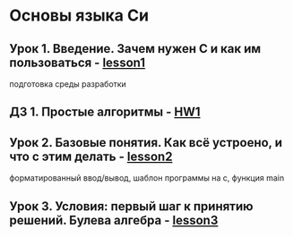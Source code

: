 # Основы языка Си

## Урок 1. Введение. Зачем нужен С и как им пользоваться - [lesson1](lesson1)
подготовка среды разработки

## ДЗ 1. Простые алгоритмы - [HW1](HW1)

## Урок 2. Базовые понятия. Как всё устроено, и что с этим делать - [lesson2](lesson2)
форматированный ввод/вывод, шаблон программы на с, функция main

## Урок 3. Условия: первый шаг к принятию решений. Булева алгебра - [lesson3](lesson3)
